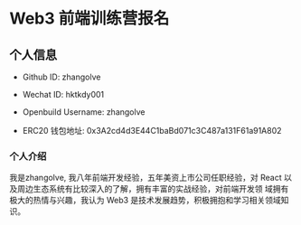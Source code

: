 # Web3 前端训练营报名

## 个人信息

* Github ID: zhangolve

* Wechat ID: hktkdy001

* Openbuild Username: zhangolve

* ERC20 钱包地址: 0x3A2cd4d3E44C1baBd071c3C487a131F61a91A802

### 个人介绍

我是zhangolve, 我⼋年前端开发经验，五年美资上市公司任职经验，对 React 以及周边⽣态系统有⽐较深⼊的了解，拥有丰富的实战经验，对前端开发领
域拥有极⼤的热情与兴趣，我认为 Web3 是技术发展趋势，积极拥抱和学习相关领域知识。

